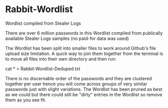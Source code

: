 # Rabbit-Wordlist
Wordlist compiled from Stealer Logs

There are over 6 million passwords in this Wordlist compiled from publically available Stealer Logs samples (no paid-for data was used)

The Wordlist has been split into smaller files to work around Github's file upload size limitation. A quick way to join them together from the terminal is to move all files into their own directory and then run:

cat * > Rabbit-Wordlist-Deduped.txt

There is no discernable order of the passwords and they are clustered together per user hence you will come across groups of very similar passwords just with slight variations. The Wordlist has been pruned as best as we could but there could still be "dirty" entries in the Wordlist so remove them as you see fit.
